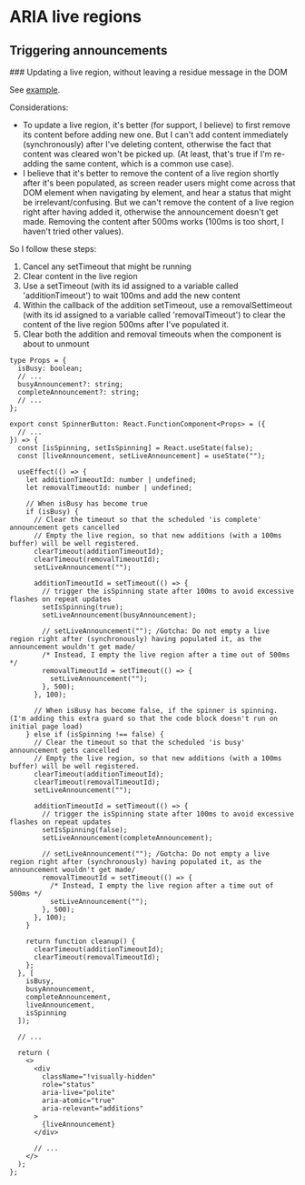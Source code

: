 # ARIA live regions

## Triggering announcements

### Updating a live region, without leaving a residue message in the DOM

See [example](./../../code_examples/2019Q4/1015TUI-SpinnerButton/README.md).

Considerations:
* To update a live region, it's better (for support, I believe) to first remove its content before adding new one.
But I can't add content immediately (synchronously) after I've deleting content, otherwise the fact that content was cleared won't be picked up. (At least, that's true if I'm re-adding the same content, which is a common use case).
* I believe that it's better to remove the content of a live region shortly after it's been populated, as screen reader users might come across that DOM element when navigating by element, and hear a status that might be irrelevant/confusing. But we can't remove the content of a live region right after having added it, otherwise the announcement doesn't get made. Removing the content after 500ms works (100ms is too short, I haven't tried other values).

So I follow these steps:
1. Cancel any setTimeout that might be running
2. Clear content in the live region
3. Use a setTimeout (with its id assigned to a variable called 'additionTimeout') to wait 100ms and add the new content
4. Within the callback of the addition setTimeout, use a removalSettimeout (with its id assigned to a variable called 'removalTimeout') to clear the content of the live region 500ms after I've populated it.
5. Clear both the addition and removal timeouts when the component is about to unmount

```tsx
type Props = {
  isBusy: boolean;
  // ...
  busyAnnouncement?: string;
  completeAnnouncement?: string;
  // ...
};

export const SpinnerButton: React.FunctionComponent<Props> = ({
  // ...
}) => {
  const [isSpinning, setIsSpinning] = React.useState(false);
  const [liveAnnouncement, setLiveAnnouncement] = useState("");

  useEffect(() => {
    let additionTimeoutId: number | undefined;
    let removalTimeoutId: number | undefined;

    // When isBusy has become true
    if (isBusy) {
      // Clear the timeout so that the scheduled 'is complete' announcement gets cancelled
      // Empty the live region, so that new additions (with a 100ms buffer) will be well registered.
      clearTimeout(additionTimeoutId);
      clearTimeout(removalTimeoutId);
      setLiveAnnouncement("");

      additionTimeoutId = setTimeout(() => {
        // trigger the isSpinning state after 100ms to avoid excessive flashes on repeat updates
        setIsSpinning(true);
        setLiveAnnouncement(busyAnnouncement);

        // setLiveAnnouncement(""); /Gotcha: Do not empty a live region right after (synchronously) having populated it, as the announcement wouldn't get made/
        /* Instead, I empty the live region after a time out of 500ms */
        removalTimeoutId = setTimeout(() => {
          setLiveAnnouncement("");
        }, 500);
      }, 100);

      // When isBusy has become false, if the spinner is spinning. (I'm adding this extra guard so that the code block doesn't run on initial page load)
    } else if (isSpinning !== false) {
      // Clear the timeout so that the scheduled 'is busy' announcement gets cancelled
      // Empty the live region, so that new additions (with a 100ms buffer) will be well registered.
      clearTimeout(additionTimeoutId);
      clearTimeout(removalTimeoutId);
      setLiveAnnouncement("");

      additionTimeoutId = setTimeout(() => {
        // trigger the isSpinning state after 100ms to avoid excessive flashes on repeat updates
        setIsSpinning(false);
        setLiveAnnouncement(completeAnnouncement);

        // setLiveAnnouncement(""); /Gotcha: Do not empty a live region right after (synchronously) having populated it, as the announcement wouldn't get made/
        removalTimeoutId = setTimeout(() => {
          /* Instead, I empty the live region after a time out of 500ms */
          setLiveAnnouncement("");
        }, 500);
      }, 100);
    }

    return function cleanup() {
      clearTimeout(additionTimeoutId);
      clearTimeout(removalTimeoutId);
    };
  }, [
    isBusy,
    busyAnnouncement,
    completeAnnouncement,
    liveAnnouncement,
    isSpinning
  ]);

  // ...

  return (
    <>
      <div
        className="!visually-hidden"
        role="status"
        aria-live="polite"
        aria-atomic="true"
        aria-relevant="additions"
      >
        {liveAnnouncement}
      </div>

      // ...
    </>
  );
};
```